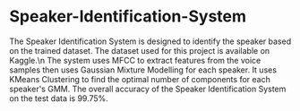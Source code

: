 # Speaker-Identification-System

The Speaker Identification System is designed to identify the speaker based on the trained dataset. The dataset used for this project is available on Kaggle.\n
The system uses MFCC to extract features from the voice samples then uses Gaussian Mixture Modelling for each speaker. It uses KMeans Clustering to find the optimal number of components for each speaker's GMM.
The overall accuracy of the Speaker Identification System on the test data is 99.75%.
